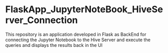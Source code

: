 # FlaskApp_JupyterNoteBook_HiveServer_Connection
This repository is an application developed in Flask as BackEnd for connecting the Jupyter Notebook to the Hive Server and execute the queries and displays the results back in the UI
